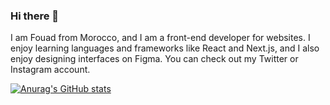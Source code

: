 ### Hi there 👋

I am Fouad from Morocco, and I am a front-end developer for websites. I enjoy learning languages and frameworks like React and Next.js, and I also enjoy designing interfaces on Figma. You can check out my Twitter  or Instagram account.

[![Anurag's GitHub stats](https://github-readme-stats.vercel.app/api?username=fouadlizoullizoul)](https://github.com/anuraghazra/github-readme-stats)
